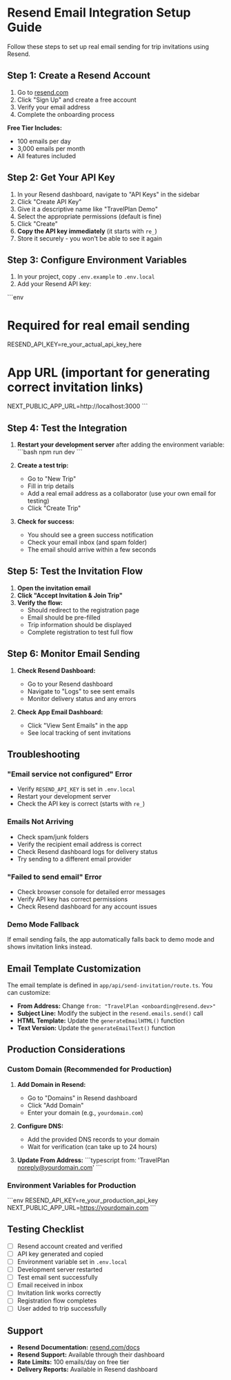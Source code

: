 # Resend Email Integration Setup Guide

Follow these steps to set up real email sending for trip invitations using Resend.

## Step 1: Create a Resend Account

1. Go to [resend.com](https://resend.com)
2. Click "Sign Up" and create a free account
3. Verify your email address
4. Complete the onboarding process

**Free Tier Includes:**
- 100 emails per day
- 3,000 emails per month
- All features included

## Step 2: Get Your API Key

1. In your Resend dashboard, navigate to "API Keys" in the sidebar
2. Click "Create API Key"
3. Give it a descriptive name like "TravelPlan Demo"
4. Select the appropriate permissions (default is fine)
5. Click "Create"
6. **Copy the API key immediately** (it starts with `re_`)
7. Store it securely - you won't be able to see it again

## Step 3: Configure Environment Variables

1. In your project, copy `.env.example` to `.env.local`
2. Add your Resend API key:

\`\`\`env
# Required for real email sending
RESEND_API_KEY=re_your_actual_api_key_here

# App URL (important for generating correct invitation links)
NEXT_PUBLIC_APP_URL=http://localhost:3000
\`\`\`

## Step 4: Test the Integration

1. **Restart your development server** after adding the environment variable:
   \`\`\`bash
   npm run dev
   \`\`\`

2. **Create a test trip:**
   - Go to "New Trip"
   - Fill in trip details
   - Add a real email address as a collaborator (use your own email for testing)
   - Click "Create Trip"

3. **Check for success:**
   - You should see a green success notification
   - Check your email inbox (and spam folder)
   - The email should arrive within a few seconds

## Step 5: Test the Invitation Flow

1. **Open the invitation email**
2. **Click "Accept Invitation & Join Trip"**
3. **Verify the flow:**
   - Should redirect to the registration page
   - Email should be pre-filled
   - Trip information should be displayed
   - Complete registration to test full flow

## Step 6: Monitor Email Sending

1. **Check Resend Dashboard:**
   - Go to your Resend dashboard
   - Navigate to "Logs" to see sent emails
   - Monitor delivery status and any errors

2. **Check App Email Dashboard:**
   - Click "View Sent Emails" in the app
   - See local tracking of sent invitations

## Troubleshooting

### "Email service not configured" Error
- Verify `RESEND_API_KEY` is set in `.env.local`
- Restart your development server
- Check the API key is correct (starts with `re_`)

### Emails Not Arriving
- Check spam/junk folders
- Verify the recipient email address is correct
- Check Resend dashboard logs for delivery status
- Try sending to a different email provider

### "Failed to send email" Error
- Check browser console for detailed error messages
- Verify API key has correct permissions
- Check Resend dashboard for any account issues

### Demo Mode Fallback
If email sending fails, the app automatically falls back to demo mode and shows invitation links instead.

## Email Template Customization

The email template is defined in `app/api/send-invitation/route.ts`. You can customize:

- **From Address:** Change `from: "TravelPlan <onboarding@resend.dev>"`
- **Subject Line:** Modify the subject in the `resend.emails.send()` call
- **HTML Template:** Update the `generateEmailHTML()` function
- **Text Version:** Update the `generateEmailText()` function

## Production Considerations

### Custom Domain (Recommended for Production)

1. **Add Domain in Resend:**
   - Go to "Domains" in Resend dashboard
   - Click "Add Domain"
   - Enter your domain (e.g., `yourdomain.com`)

2. **Configure DNS:**
   - Add the provided DNS records to your domain
   - Wait for verification (can take up to 24 hours)

3. **Update From Address:**
   \`\`\`typescript
   from: 'TravelPlan <noreply@yourdomain.com>'
   \`\`\`

### Environment Variables for Production

\`\`\`env
RESEND_API_KEY=re_your_production_api_key
NEXT_PUBLIC_APP_URL=https://yourdomain.com
\`\`\`

## Testing Checklist

- [ ] Resend account created and verified
- [ ] API key generated and copied
- [ ] Environment variable set in `.env.local`
- [ ] Development server restarted
- [ ] Test email sent successfully
- [ ] Email received in inbox
- [ ] Invitation link works correctly
- [ ] Registration flow completes
- [ ] User added to trip successfully

## Support

- **Resend Documentation:** [resend.com/docs](https://resend.com/docs)
- **Resend Support:** Available through their dashboard
- **Rate Limits:** 100 emails/day on free tier
- **Delivery Reports:** Available in Resend dashboard
